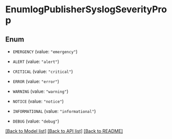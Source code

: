 # EnumlogPublisherSyslogSeverityProp

## Enum


* `EMERGENCY` (value: `"emergency"`)

* `ALERT` (value: `"alert"`)

* `CRITICAL` (value: `"critical"`)

* `ERROR` (value: `"error"`)

* `WARNING` (value: `"warning"`)

* `NOTICE` (value: `"notice"`)

* `INFORMATIONAL` (value: `"informational"`)

* `DEBUG` (value: `"debug"`)


[[Back to Model list]](../README.md#documentation-for-models) [[Back to API list]](../README.md#documentation-for-api-endpoints) [[Back to README]](../README.md)


